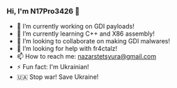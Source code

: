 ### Hi, I'm N17Pro3426 👋
- 🔭 I’m currently working on GDI payloads!
- 🌱 I’m currently learning C++ and X86 assembly!
- 👯 I’m looking to collaborate on making GDI malwares!
- 🤔 I’m looking for help with fr4ctalz!
- 📫 How to reach me: nazarstetsyura@gmail.com
- ⚡ Fun fact: I'm Ukrainian!
- 🇺🇦 Stop war! Save Ukraine!
